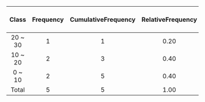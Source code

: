 |Class|Frequency|CumulativeFrequency|RelativeFrequency|CumulativeRelativeFrequency|ClassValue|ClassValue * Frequency|Subtotal|RelativeSubtotal|CumulativeRelativeSubtotal|
|:---:|:---:|:---:|:---:|:---:|:---:|---:|---:|---:|---:|
|20 ~ 30|1|1|0.20|0.20|25.0|25.0|20.00|0.40|0.40|
|10 ~ 20|2|3|0.40|0.60|15.0|30.0|25.00|0.50|0.90|
|0 ~ 10|2|5|0.40|1.00|5.0|10.0|5.00|0.10|1.00|
|Total|5|5|1.00|1.00|---|65.0|50.00|1.00|1.00|
